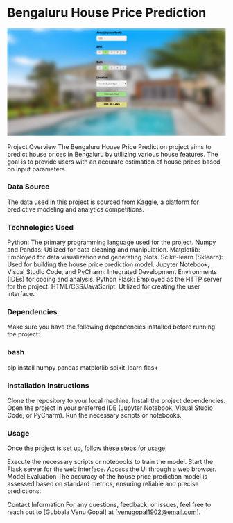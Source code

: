 # Bengaluru House Price Prediction

![](BHP_website.PNG)


Project Overview
The Bengaluru House Price Prediction project aims to predict house prices in Bengaluru by utilizing various house features. The goal is to provide users with an accurate estimation of house prices based on input parameters.

### Data Source
The data used in this project is sourced from Kaggle, a platform for predictive modeling and analytics competitions.

### Technologies Used
Python: The primary programming language used for the project.
Numpy and Pandas: Utilized for data cleaning and manipulation.
Matplotlib: Employed for data visualization and generating plots.
Scikit-learn (Sklearn): Used for building the house price prediction model.
Jupyter Notebook, Visual Studio Code, and PyCharm: Integrated Development Environments (IDEs) for coding and analysis.
Python Flask: Employed as the HTTP server for the project.
HTML/CSS/JavaScript: Utilized for creating the user interface.
### Dependencies
Make sure you have the following dependencies installed before running the project:

### bash

pip install numpy pandas matplotlib scikit-learn flask

### Installation Instructions
Clone the repository to your local machine.
Install the project dependencies.
Open the project in your preferred IDE (Jupyter Notebook, Visual Studio Code, or PyCharm).
Run the necessary scripts or notebooks.
### Usage
Once the project is set up, follow these steps for usage:

Execute the necessary scripts or notebooks to train the model.
Start the Flask server for the web interface.
Access the UI through a web browser.
Model Evaluation
The accuracy of the house price prediction model is assessed based on standard metrics, ensuring reliable and precise predictions.




Contact Information
For any questions, feedback, or issues, feel free to reach out to [Gubbala Venu Gopal] at [venugopal1902@email.com].

